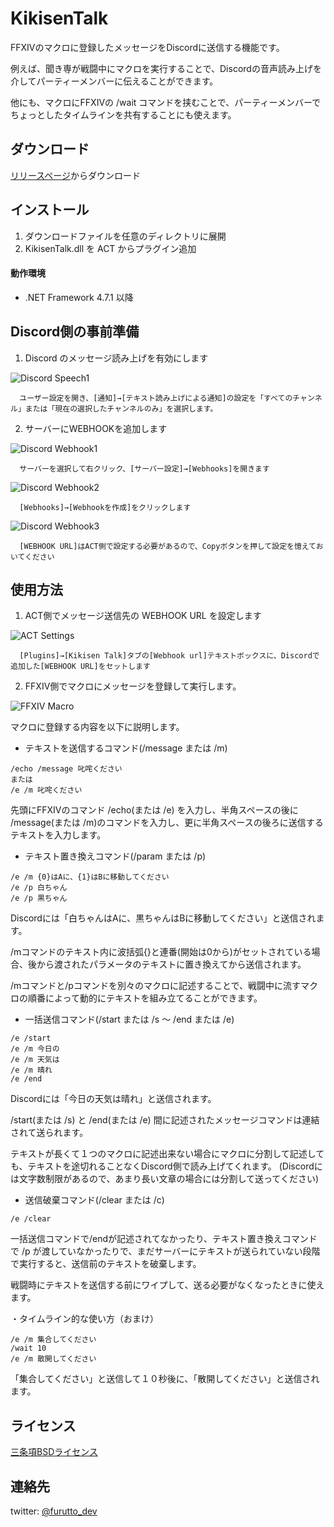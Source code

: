 ﻿# KikisenTalk
FFXIVのマクロに登録したメッセージをDiscordに送信する機能です。

例えば、聞き専が戦闘中にマクロを実行することで、Discordの音声読み上げを介してパーティーメンバーに伝えることができます。

他にも、マクロにFFXIVの /wait コマンドを挟むことで、パーティーメンバーでちょっとしたタイムラインを共有することにも使えます。

## ダウンロード
[リリースページ](https://github.com/furutto/KikisenTalk/releases/latest)からダウンロード
## インストール
1. ダウンロードファイルを任意のディレクトリに展開 
1. KikisenTalk.dll を ACT からプラグイン追加
#### 動作環境
* .NET Framework 4.7.1 以降
## Discord側の事前準備
1. Discord のメッセージ読み上げを有効にします

![Discord Speech1](https://github.com/furutto/KikisenTalk/blob/master/resources/image/readme_enable_speech1.png)

      ユーザー設定を開き、[通知]→[テキスト読み上げによる通知]の設定を「すべてのチャンネル」または「現在の選択したチャンネルのみ」を選択します。

2. サーバーにWEBHOOKを追加します

![Discord Webhook1](https://github.com/furutto/KikisenTalk/blob/master/resources/image/readme_add_webhook1.png)

      サーバーを選択して右クリック、[サーバー設定]→[Webhooks]を開きます

![Discord Webhook2](https://github.com/furutto/KikisenTalk/blob/master/resources/image/readme_add_webhook2.png)

      [Webhooks]→[Webhookを作成]をクリックします

![Discord Webhook3](https://github.com/furutto/KikisenTalk/blob/master/resources/image/readme_add_webhook3.png)

      [WEBHOOK URL]はACT側で設定する必要があるので、Copyボタンを押して設定を憶えておいてください


## 使用方法

1. ACT側でメッセージ送信先の WEBHOOK URL を設定します

![ACT Settings](https://github.com/furutto/KikisenTalk/blob/master/resources/image/readme_settings.png)

      [Plugins]→[Kikisen Talk]タブの[Webhook url]テキストボックスに、Discordで追加した[WEBHOOK URL]をセットします

2. FFXIV側でマクロにメッセージを登録して実行します。

![FFXIV Macro](https://github.com/furutto/KikisenTalk/blob/master/resources/image/readme_add_macro.png)

マクロに登録する内容を以下に説明します。

* テキストを送信するコマンド(/message または /m)
```
/echo /message 叱咤ください
または
/e /m 叱咤ください
```

先頭にFFXIVのコマンド /echo(または /e) を入力し、半角スペースの後に /message(または /m)のコマンドを入力し、更に半角スペースの後ろに送信するテキストを入力します。


* テキスト置き換えコマンド(/param または /p)

```
/e /m {0}はAに、{1}はBに移動してください
/e /p 白ちゃん
/e /p 黒ちゃん
```
Discordには「白ちゃんはAに、黒ちゃんはBに移動してください」と送信されます。

/mコマンドのテキスト内に波括弧\{}と連番(開始は0から)がセットされている場合、後から渡されたパラメータのテキストに置き換えてから送信されます。

/mコマンドと/pコマンドを別々のマクロに記述することで、戦闘中に流すマクロの順番によって動的にテキストを組み立てることができます。

* 一括送信コマンド(/start または /s ～ /end または /e)
```
/e /start
/e /m 今日の
/e /m 天気は
/e /m 晴れ
/e /end
```
Discordには「今日の天気は晴れ」と送信されます。

/start(または /s) と /end(または /e) 間に記述されたメッセージコマンドは連結されて送られます。

テキストが長くて１つのマクロに記述出来ない場合にマクロに分割して記述しても、テキストを途切れることなくDiscord側で読み上げてくれます。
(Discordには文字数制限があるので、あまり長い文章の場合には分割して送ってください)

* 送信破棄コマンド(/clear または /c)
```
/e /clear
```
一括送信コマンドで/endが記述されてなかったり、テキスト置き換えコマンドで /p が渡していなかったりで、まだサーバーにテキストが送られていない段階で実行すると、送信前のテキストを破棄します。 

戦闘時にテキストを送信する前にワイプして、送る必要がなくなったときに使えます。

・タイムライン的な使い方（おまけ）
```
/e /m 集合してください
/wait 10
/e /m 散開してください
```
「集合してください」と送信して１０秒後に、「散開してください」と送信されます。

## ライセンス
[三条項BSDライセンス](LICENSE)  
## 連絡先
twitter:  [@furutto_dev](https://twitter.com/furutto_dev)  
